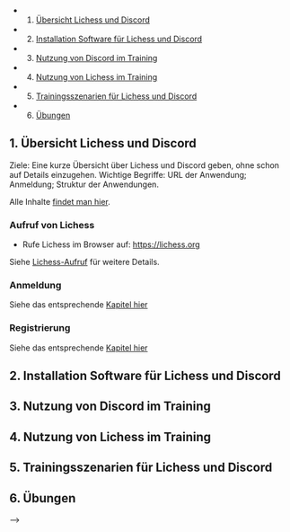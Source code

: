 <!-- # Workshop "Online-Training mit Lichess und Discord"

Diese Datei enthält die Übersicht über den Workshop, der am 18. Juni 2022 mit dem Thema "Online-Training mit Lichess und Discord" durchgeführt werden wird. Teilnehmer haben damit später noch die Möglichkeit, auf die Workshop-Inhalte zuzugreifen.

<!-- vscode-markdown-toc -->
* 1. [Übersicht Lichess und Discord](#bersichtLichessundDiscord)
* 2. [Installation Software für Lichess und Discord](#InstallationSoftwarefrLichessundDiscord)
* 3. [Nutzung von Discord im Training](#NutzungvonDiscordimTraining)
* 4. [Nutzung von Lichess im Training](#NutzungvonLichessimTraining)
* 5. [Trainingsszenarien für Lichess und Discord](#TrainingsszenarienfrLichessundDiscord)
* 6. [Übungen](#bungen)

<!-- vscode-markdown-toc-config
	numbering=true
	autoSave=true
	/vscode-markdown-toc-config -->
<!-- /vscode-markdown-toc -->

## 1. <a name='bersichtLichessundDiscord'></a>Übersicht Lichess und Discord

Ziele: Eine kurze Übersicht über Lichess und Discord geben, ohne schon auf Details einzugehen. Wichtige Begriffe: URL der Anwendung; Anmeldung; Struktur der Anwendungen.

Alle Inhalte [findet man hier](./lichess.md).

### Aufruf von Lichess

* Rufe Lichess im Browser auf: https://lichess.org

Siehe [Lichess-Aufruf](lichess.md#1-a-nameaufrufvonlichessaaufruf-von-lichess) für weitere Details.

### Anmeldung

Siehe das entsprechende [Kapitel hier](lichess.md#anmeldung)

### Registrierung

Siehe das entsprechende [Kapitel hier](lichess.md#registrierung)

## 2. <a name='InstallationSoftwarefrLichessundDiscord'></a>Installation Software für Lichess und Discord

## 3. <a name='NutzungvonDiscordimTraining'></a>Nutzung von Discord im Training

## 4. <a name='NutzungvonLichessimTraining'></a>Nutzung von Lichess im Training

## 5. <a name='TrainingsszenarienfrLichessundDiscord'></a>Trainingsszenarien für Lichess und Discord

## 6. <a name='bungen'></a>Übungen

 -->